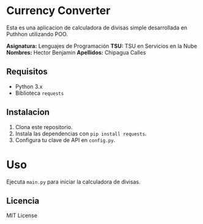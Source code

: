 # Currency Converter

Esta es una aplicacion de calculadora de divisas simple desarrollada en Puthhon utilizando POO.

**Asignatura:** Lenguajes de Programación
**TSU:**  TSU en Servicios en la Nube
**Nombres:** Hector Benjamin
**Apellidos:** Chipagua Calles

## Requisitos

- Python 3.x
- Biblioteca `requests`

## Instalacion

1. Clona este repositorio.
2. Instala las dependencias con `pip install requests`.
3. Configura tu clave de API en `config.py`.

# Uso

Ejecuta `main.py` para iniciar la calculadora de divisas.

## Licencia

MIT License